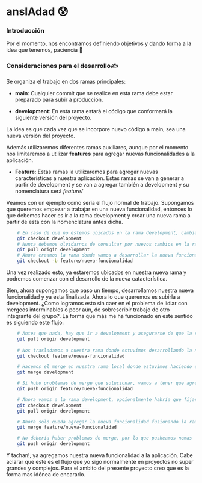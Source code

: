 # ansIAdad 😰

### Introducción
Por el momento, nos encontramos definiendo objetivos y dando forma a la idea que tenemos, paciencia 🙏 

### Consideraciones para el desarrollo✍️

Se organiza el trabajo en dos ramas principales:

- **main**: Cualquier commit que se realice en esta rama debe estar preparado para subir a producción. 

- **development**: En esta rama estará el código que conformará la siguiente versión del proyecto.

La idea es que cada vez que se incorpore nuevo código a main, sea una nueva versión del proyecto.

Además utilizaremos diferentes ramas auxiliares, aunque por el momento nos limitaremos a utilizar **features** para agregar nuevas funcionalidades a la aplicación.

- **Feature**: Estas ramas la utilizaremos para agregar nuevas características a nuestra aplicación. Estas ramas se van a generar a partir de development y se van a agregar también a development y su nomenclatura será *feature/<nombre-funcionalidad>*

Veamos con un ejemplo como sería el flujo normal de trabajo. Supongamos que queremos empezar a trabajar en una nueva funcionalidad, entonces lo que debemos hacer es ir a la rama development y crear una nueva rama a partir de esta con la nomenclatura antes dicha.

```bash
    # En caso de que no estemos ubicados en la rama development, cambiamos hacia esta rama
    git checkout development 
    # Nunca debemos olvidarnos de consultar por nuevos cambios en la rama development :/
    git pull origin development
    # Ahora creamos la rama donde vamos a desarrollar la nueva funcionalidad estando ubicados en development
    git checkout -b feature/nueva-funcionalidad
```

Una vez realizado esto, ya estaremos ubicados en nuestra nueva rama y podremos comenzar con el desarrollo de la nueva catacterística.

Bien, ahora supongamos que paso un tiempo, desarrollamos nuestra nueva funcionalidad y ya esta finalizada. Ahora lo que queremos es subirla a development. ¿Como logramos esto sin caer en el problema de lidiar con mergeos interminables o peor aún, de sobrescribir trabajo de otro integrante del grupo?. La forma que más me ha funcionado en este sentido es siguiendo este flujo:

```bash
    # Antes que nada, hay que ir a development y asegurarse de que la rama este actualizada con los últimos cambios
    git pull origin development
    
    # Nos trasladamos a nuestra rama donde estuvimos desarrollando la nueva funcionalidad
    git checkout feature/nueva-funcionalidad

    # Hacemos el merge en nuestra rama local donde estuvimos haciendo el desarrollo. ¿Y esto por qué?, pues si hay problemas muy engorrosos de merge o nos equivocamos de alguna forma, lo solucionamos en nuestra rama local y no afectamos a la rama development que usa todo el equipo de desarrollo
    git merge development

    # Si hubo problemas de merge que solucionar, vamos a tener que agregarlos y commitear, sino pusheamos nomas
    git push origin feature/nueva-funcionalidad

    # Ahora vamos a la rama development, opcionalmente habría que fijarse si es que alguien no subio nuevos cambios a esta rama
    git checkout development
    git pull origin development

    # Ahora solo queda agregar la nueva funcionalidad fusionando la rama donde desarrollamos la nueva funcionalidad con development
    git merge feature/nueva-funcionalidad

    # No debería haber problemas de merge, por lo que pusheamos nomas
    git push origin development
```

Y tachan!, ya agregamos nuestra nueva funcionalidad a la aplicación. Cabe aclarar que este es el flujo que yo sigo normalmente en proyectos no super grandes y complejos. Para el ambito del presente proyecto creo que es la forma mas idónea de encararlo.